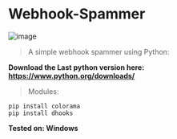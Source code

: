 # Webhook-Spammer
![image](https://media.discordapp.net/attachments/963252408035717200/963266981618917486/Screenshot_6.png)


> A simple webhook spammer using Python:

**Download the Last python version here: https://www.python.org/downloads/**

>Modules:

```
pip install colorama
pip install dhooks
```

**Tested on: Windows**
